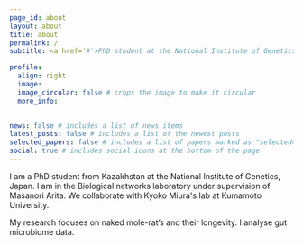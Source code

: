 ```yaml
---
page_id: about
layout: about
title: about
permalink: /
subtitle: <a href='#'>PhD student at the National Institute of Genetics.

profile:
  align: right
  image: 
  image_circular: false # crops the image to make it circular
  more_info: 
    

news: false # includes a list of news items
latest_posts: false # includes a list of the newest posts
selected_papers: false # includes a list of papers marked as "selected={true}"
social: true # includes social icons at the bottom of the page
---
```


I am a PhD student from Kazakhstan at the National Institute of Genetics, Japan. I am in the Biological networks laboratory under supervision of Masanori Arita. We collaborate with Kyoko Miura's lab at Kumamoto University.

My research focuses on naked mole-rat’s and their longevity. I analyse gut microbiome data.
